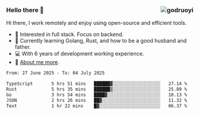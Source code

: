 ### Hello there 👋 <img align="right" src="https://github-readme-stats.vercel.app/api?username=godruoyi&show_icons=true" alt="godruoyi" />

Hi there, I work remotely and enjoy using open-source and efficient tools.

- 🔭 Interested in full stack. Focus on backend.
- 🌱 Currently learning Golang, Rust, and how to be a good husband and father.
- 💻 With 6 years of development working experience.
- 👒 [About me more](https://godruoyi.com/posts/about-godruoyi).



<!--START_SECTION:waka-->

```txt
From: 27 June 2025 - To: 04 July 2025

TypeScript       5 hrs 51 mins   ██████▓░░░░░░░░░░░░░░░░░░   27.14 %
Rust             5 hrs 35 mins   ██████▒░░░░░░░░░░░░░░░░░░   25.89 %
Go               3 hrs 54 mins   ████▓░░░░░░░░░░░░░░░░░░░░   18.13 %
JSON             2 hrs 26 mins   ██▓░░░░░░░░░░░░░░░░░░░░░░   11.32 %
Text             1 hr 22 mins    █▓░░░░░░░░░░░░░░░░░░░░░░░   06.37 %
```

<!--END_SECTION:waka-->
